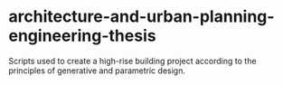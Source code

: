 # architecture-and-urban-planning-engineering-thesis
 Scripts used to create a high-rise building project according to the principles of generative and parametric design.
